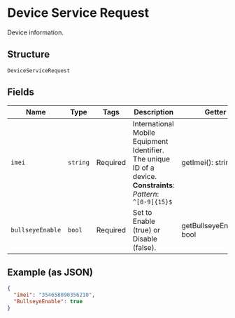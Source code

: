 
# Device Service Request

Device information.

## Structure

`DeviceServiceRequest`

## Fields

| Name | Type | Tags | Description | Getter | Setter |
|  --- | --- | --- | --- | --- | --- |
| `imei` | `string` | Required | International Mobile Equipment Identifier. The unique ID of a device.<br>**Constraints**: *Pattern*: `^[0-9]{15}$` | getImei(): string | setImei(string imei): void |
| `bullseyeEnable` | `bool` | Required | Set to Enable (true) or Disable (false). | getBullseyeEnable(): bool | setBullseyeEnable(bool bullseyeEnable): void |

## Example (as JSON)

```json
{
  "imei": "354658090356210",
  "BullseyeEnable": true
}
```

